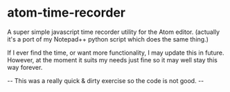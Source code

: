 # atom-time-recorder
A super simple javascript time recorder utility for the Atom editor. (actually
    it's a port of my Notepad++ python script which does the same thing.)



If I ever find the time, or want more functionality, I may update this in future.
However, at the moment it suits my needs just fine so it may well stay this way
forever.



-- This was a really quick & dirty exercise so the code is not good. --
